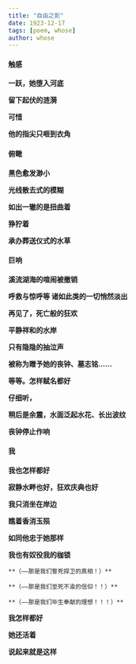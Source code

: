 ```yaml
---
title: "自由之影"
date: 1923-12-17
tags: [poem, whose]
author: whose
---
```

#### 触感

**一跃，她堕入河底**

**留下起伏的涟漪**

**可惜**

**他的指尖只咂到衣角**

#### 俯瞰

**黑色愈发渺小**

**光线散去式的模糊**

**如出一辙的是扭曲着**

**狰狞着**

**承办葬送仪式的水草**

#### 巨响

**溪流湖海的喧闹被撤销**

**呼救与惊呼等 诸如此类的一切悄然淡出**

**再见了，死亡般的狂欢**

**平静祥和的水岸**

**只有隐隐的抽泣声**

**被称为赠予她的丧钟、墓志铭......**

**等等。怎样赋名都好**

**仔细听，**

**稍后是余震，水面泛起水花、长出波纹**

**丧钟停止作响**

#### 我

**我也怎样都好**

**寂静水畔也好，狂欢庆典也好**

**我只消坐在岸边**

**瞧着香消玉殒**

**如同他忠于她那样**

**我也有奴役我的枷锁**

    **（——那是我们誓死捍卫的真相！）**

    **（——那是我们至死不渝的信仰！！）**

    **（——那是我们毕生奉献的理想！！！）**

**我怎样都好**

**她还活着**

**说起来就是这样**

